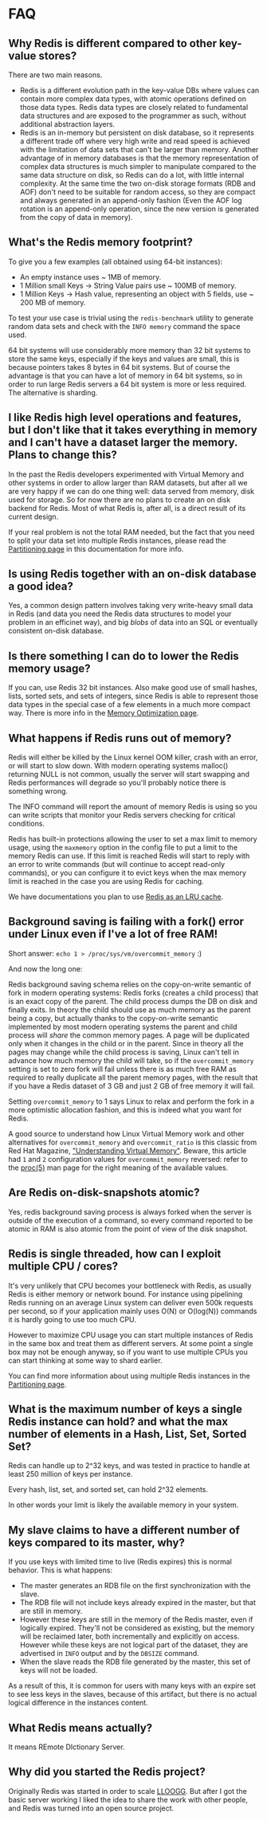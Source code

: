 # FAQ

## Why Redis is different compared to other key-value stores?

There are two main reasons.

* Redis is a different evolution path in the key-value DBs where values can contain more complex data types, with atomic operations defined on those data types. Redis data types are closely related to fundamental data structures and are exposed to the programmer as such, without additional abstraction layers.
* Redis is an in-memory but persistent on disk database, so it represents a different trade off where very high write and read speed is achieved with the limitation of data sets that can't be larger than memory. Another advantage of
in memory databases is that the memory representation of complex data structures
is much simpler to manipulate compared to the same data structure on disk, so
Redis can do a lot, with little internal complexity. At the same time the
two on-disk storage formats (RDB and AOF) don't need to be suitable for random
access, so they are compact and always generated in an append-only fashion
(Even the AOF log rotation is an append-only operation, since the new version
is generated from the copy of data in memory).

## What's the Redis memory footprint?

To give you a few examples (all obtained using 64-bit instances):

* An empty instance uses ~ 1MB of memory.
* 1 Million small Keys -> String Value pairs use ~ 100MB of memory.
* 1 Million Keys -> Hash value, representing an object with 5 fields, use ~ 200 MB of memory.

To test your use case is trivial using the `redis-benchmark` utility to generate random data sets and check with the `INFO memory` command the space used.

64 bit systems will use considerably more memory than 32 bit systems to store the same keys, especially if the keys and values are small, this is because pointers takes 8 bytes in 64 bit systems. But of course the advantage is that you can
have a lot of memory in 64 bit systems, so in order to run large Redis servers a 64 bit system is more or less required. The alternative is sharding.

## I like Redis high level operations and features, but I don't like that it takes everything in memory and I can't have a dataset larger the memory. Plans to change this?

In the past the Redis developers experimented with Virtual Memory and other systems in order to allow larger than RAM datasets, but after all we are very happy if we can do one thing well: data served from memory, disk used for storage. So for now there are no plans to create an on disk backend for Redis. Most of what
Redis is, after all, is a direct result of its current design.

If your real problem is not the total RAM needed, but the fact that you need
to split your data set into multiple Redis instances, please read the
[Partitioning page](/topics/partitioning) in this documentation for more info.

## Is using Redis together with an on-disk database a good idea?

Yes, a common design pattern involves taking very write-heavy small data
in Redis (and data you need the Redis data structures to model your problem
in an efficinet way), and big *blobs* of data into an SQL or eventually
consistent on-disk database.

## Is there something I can do to lower the Redis memory usage?

If you can, use Redis 32 bit instances. Also make good use of small hashes,
lists, sorted sets, and sets of integers, since Redis is able to represent
those data types in the special case of a few elements in a much more compact
way. There is more info in the [Memory Optimization page](/topics/memory-optimization).

## What happens if Redis runs out of memory?

Redis will either be killed by the Linux kernel OOM killer,
crash with an error, or will start to slow down.
With modern operating systems malloc() returning NULL is not common, usually
the server will start swapping and Redis performances will degrade so
you'll probably notice there is something wrong.

The INFO command will report the amount of memory Redis is using so you can
write scripts that monitor your Redis servers checking for critical conditions.

Redis has built-in protections allowing the user to set a max limit to memory
usage, using the `maxmemory` option in the config file to put a limit
to the memory Redis can use. If this limit is reached Redis will start to reply
with an error to write commands (but will continue to accept read-only
commands), or you can configure it to evict keys when the max memory limit
is reached in the case you are using Redis for caching.

We have documentations you plan to use [Redis as an LRU cache](/topics/lru-cache).

## Background saving is failing with a fork() error under Linux even if I've a lot of free RAM!

Short answer: `echo 1 > /proc/sys/vm/overcommit_memory` :)

And now the long one:

Redis background saving schema relies on the copy-on-write semantic of fork in
modern operating systems: Redis forks (creates a child process) that is an
exact copy of the parent. The child process dumps the DB on disk and finally
exits. In theory the child should use as much memory as the parent being a
copy, but actually thanks to the copy-on-write semantic implemented by most
modern operating systems the parent and child process will _share_ the common
memory pages. A page will be duplicated only when it changes in the child or in
the parent. Since in theory all the pages may change while the child process is
saving, Linux can't tell in advance how much memory the child will take, so if
the `overcommit_memory` setting is set to zero fork will fail unless there is
as much free RAM as required to really duplicate all the parent memory pages,
with the result that if you have a Redis dataset of 3 GB and just 2 GB of free
memory it will fail.

Setting `overcommit_memory` to 1 says Linux to relax and perform the fork in a
more optimistic allocation fashion, and this is indeed what you want for Redis.

A good source to understand how Linux Virtual Memory work and other
alternatives for `overcommit_memory` and `overcommit_ratio` is this classic
from Red Hat Magazine, ["Understanding Virtual Memory"][redhatvm].
Beware, this article had `1` and `2` configuration values for `overcommit_memory`
reversed: refer to the [proc(5)][proc5] man page for the right meaning of the
available values.

[redhatvm]: http://www.redhat.com/magazine/001nov04/features/vm/
[proc5]: http://man7.org/linux/man-pages/man5/proc.5.html

## Are Redis on-disk-snapshots atomic?

Yes, redis background saving process is always forked when the server is
outside of the execution of a command, so every command reported to be atomic
in RAM is also atomic from the point of view of the disk snapshot.

## Redis is single threaded, how can I exploit multiple CPU / cores?

It's very unlikely that CPU becomes your bottleneck with Redis, as usually Redis is either memory or network bound. For instance using pipelining Redis running
on an average Linux system can deliver even 500k requests per second, so
if your application mainly uses O(N) or O(log(N)) commands it is hardly
going to use too much CPU.

However to maximize CPU usage you can start multiple instances of Redis in
the same box and treat them as different servers. At some point a single
box may not be enough anyway, so if you want to use multiple CPUs you can
start thinking at some way to shard earlier.

You can find more information about using multiple Redis instances in the [Partitioning page](/topics/partitioning).

## What is the maximum number of keys a single Redis instance can hold? and what the max number of elements in a Hash, List, Set, Sorted Set?

Redis can handle up to 2^32 keys, and was tested in practice to
handle at least 250 million of keys per instance.

Every hash, list, set, and sorted set, can hold 2^32 elements.

In other words your limit is likely the available memory in your system.

## My slave claims to have a different number of keys compared to its master, why?

If you use keys with limited time to live (Redis expires) this is normal behavior. This is what happens:

* The master generates an RDB file on the first synchronization with the slave.
* The RDB file will not include keys already expired in the master, but that are still in memory.
* However these keys are still in the memory of the Redis master, even if logically expired. They'll not be considered as existing, but the memory will be reclaimed later, both incrementally and explicitly on access. However while these keys are not logical part of the dataset, they are advertised in `INFO` output and by the `DBSIZE` command.
* When the slave reads the RDB file generated by the master, this set of keys will not be loaded.

As a result of this, it is common for users with many keys with an expire set to see less keys in the slaves, because of this artifact, but there is no actual logical difference in the instances content.

## What Redis means actually?

It means REmote DIctionary Server.

## Why did you started the Redis project?

Originally Redis was started in order to scale [LLOOGG][lloogg]. But after I got the basic server working I liked the idea to share the work with other people, and Redis was turned into an open source project.

[lloogg]: http://lloogg.com
